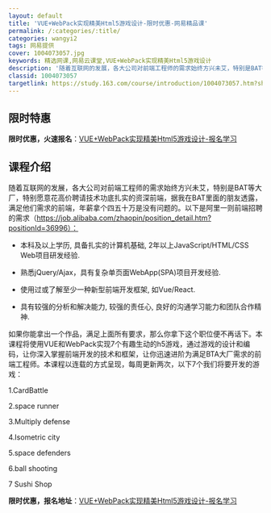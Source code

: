 ```yaml
---
layout: default
title: 'VUE+WebPack实现精美Html5游戏设计-限时优惠-网易精品课'
permalink: /:categories/:title/
categories: wangyi2
tags: 网易提供
cover: 1004073057.jpg
keywords: 精选网课,网易云课堂,VUE+WebPack实现精美Html5游戏设计
description: '随着互联网的发展，各大公司对前端工程师的需求始终方兴未艾，特别是BAT等大厂，特别愿意花高价聘请技术功底扎实的资深前端，'
classid: 1004073057
targetlink: https://study.163.com/course/introduction/1004073057.htm?share=1&shareId=1025206652&utm_campaign=share&utm_medium=iphoneShare&utm_source=&utm_u=1025206652
---
```


## 限时特惠

**限时优惠，火速报名**：[VUE+WebPack实现精美Html5游戏设计-报名学习](https://study.163.com/course/introduction/1004073057.htm?share=1&shareId=1025206652&utm_campaign=share&utm_medium=iphoneShare&utm_source=&utm_u=1025206652)

## 课程介绍

随着互联网的发展，各大公司对前端工程师的需求始终方兴未艾，特别是BAT等大厂，特别愿意花高价聘请技术功底扎实的资深前端，据我在BAT里面的朋友透露，满足他们需求的前端，年薪拿个四五十万是没有问题的。以下是阿里一则前端招聘的需求（https://job.alibaba.com/zhaopin/position_detail.htm?positionId=36996）：

- 本科及以上学历, 具备扎实的计算机基础, 2年以上JavaScript/HTML/CSS Web项目研发经验. 

- 熟悉jQuery/Ajax，具有复杂单页面WebApp(SPA)项目开发经验. 

- 使用过或了解至少一种新型前端开发框架, 如Vue/React. 

- 具有较强的分析和解决能力, 较强的责任心, 良好的沟通学习能力和团队合作精神. 



如果你能拿出一个作品，满足上面所有要求，那么你拿下这个职位便不再话下。本课程将使用VUE和WebPack实现7个有趣生动的h5游戏，通过游戏的设计和编码，让你深入掌握前端开发的技术和框架，让你迅速进阶为满足BTA大厂需求的前端工程师。本课程以连载的方式呈现，每周更新两次，以下7个我们将要开发的游戏：

1.CardBattle

2.space runner

3.Multiply defense

4.Isometric city

5.space defenders

6.ball shooting

7 Sushi Shop

**限时优惠，报名地址**：[VUE+WebPack实现精美Html5游戏设计-报名学习](https://study.163.com/course/introduction/1004073057.htm?share=1&shareId=1025206652&utm_campaign=share&utm_medium=iphoneShare&utm_source=&utm_u=1025206652)

